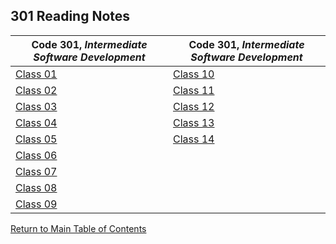 <h2 style=“display:block;
           margin-left: auto;
           margin-right:auto;
           text-align: center;“>
  301 Reading Notes</h2> 
  
  **Code 301**, _Intermediate Software Development_ |  **Code 301**, _Intermediate Software Development_
------------ | -------------
[Class 01](https://github.com/TraceDugar/reading-notes/blob/main/301/notes/class1.md) | [Class 10](https://github.com/TraceDugar/reading-notes/blob/main/301/notes/class10.md)
[Class 02](https://github.com/TraceDugar/reading-notes/blob/main/301/notes/Class2.md) | [Class 11](https://github.com/TraceDugar/reading-notes/blob/main/301/notes/class11.md) 
[Class 03](https://github.com/TraceDugar/reading-notes/blob/main/301/notes/class3.md) | [Class 12](https://github.com/TraceDugar/reading-notes/blob/main/301/notes/class12.md)
[Class 04](https://github.com/TraceDugar/reading-notes/blob/main/301/notes/class4.md) | [Class 13](https://github.com/TraceDugar/reading-notes/blob/main/301/notes/class13.md)
[Class 05](https://github.com/TraceDugar/reading-notes/blob/main/301/notes/Class5.md) | [Class 14](https://github.com/TraceDugar/reading-notes/blob/main/301/notes/Class14.md)
[Class 06](https://github.com/TraceDugar/reading-notes/blob/main/301/notes/class6.md) | []()
[Class 07](https://github.com/TraceDugar/reading-notes/blob/main/301/notes/class7.md) | []()
[Class 08](https://github.com/TraceDugar/reading-notes/blob/main/301/notes/class8.md) | []()
[Class 09](https://github.com/TraceDugar/reading-notes/blob/main/301/notes/Class9.md) | []()



[Return to Main Table of Contents](https://github.com/TraceDugar/reading-notes)
